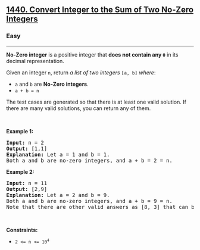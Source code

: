 <h2><a href="https://leetcode.com/problems/minimum-flips-to-make-a-or-b-equal-to-c/">1440. Convert Integer to the Sum of Two No-Zero Integers</a></h2><h3>Easy</h3><hr><p><strong>No-Zero integer</strong> is a positive integer that <strong>does not contain any <code>0</code></strong> in its decimal representation.</p>

<p>Given an integer <code>n</code>, return <em>a list of two integers</em> <code>[a, b]</code> <em>where</em>:</p>

<ul>
	<li><code>a</code> and <code>b</code> are <strong>No-Zero integers</strong>.</li>
	<li><code>a + b = n</code></li>
</ul>

<p>The test cases are generated so that there is at least one valid solution. If there are many valid solutions, you can return any of them.</p>

<p>&nbsp;</p>
<p><strong class="example">Example 1:</strong></p>

<pre>
<strong>Input:</strong> n = 2
<strong>Output:</strong> [1,1]
<strong>Explanation:</strong> Let a = 1 and b = 1.
Both a and b are no-zero integers, and a + b = 2 = n.
</pre>

<p><strong class="example">Example 2:</strong></p>

<pre>
<strong>Input:</strong> n = 11
<strong>Output:</strong> [2,9]
<strong>Explanation:</strong> Let a = 2 and b = 9.
Both a and b are no-zero integers, and a + b = 9 = n.
Note that there are other valid answers as [8, 3] that can be accepted.
</pre>

<p>&nbsp;</p>
<p><strong>Constraints:</strong></p>

<ul>
	<li><code>2 &lt;= n &lt;= 10<sup>4</sup></code></li>
</ul>
